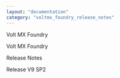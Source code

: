 ```yaml
---
layout: "documentation"
category: "voltmx_foundry_release_notes"
---
```

                   

Volt MX  Foundry

Volt MX  Foundry

Release Notes

Release V9 SP2
